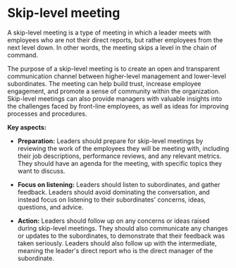 # Skip-level meeting

A skip-level meeting is a type of meeting in which a leader meets with employees who are not their direct reports, but rather employees from the next level down. In other words, the meeting skips a level in the chain of command.

The purpose of a skip-level meeting is to create an open and transparent communication channel between higher-level management and lower-level subordinates. The meeting can help build trust, increase employee engagement, and promote a sense of community within the organization. Skip-level meetings can also provide managers with valuable insights into the challenges faced by front-line employees, as well as ideas for improving processes and procedures.

**Key aspects:**

* **Preparation:** Leaders should prepare for skip-level meetings by reviewing the work of the employees they will be meeting with, including their job descriptions, performance reviews, and any relevant metrics. They should have an agenda for the meeting, with specific topics they want to discuss.

* **Focus on listening:** Leaders should listen to subordinates, and gather feedback. Leaders should avoid dominating the conversation, and instead focus on listening to their subordinates' concerns, ideas, questions, and advice.

* **Action:** Leaders should follow up on any concerns or ideas raised during skip-level meetings. They should also communicate any changes or updates to the subordinates, to demonstrate that their feedback was taken seriously. Leaders should also follow up with the intermediate, meaning the leader's direct report who is the direct manager of the subordinate.
